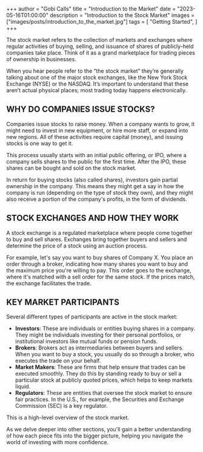 +++
author = "Gobi Calls"
title = "Introduction to the Market"
date = "2023-05-16T01:00:00"
description = "Introduction to the Stock Market"
images = ["images/posts/introduction_to_the_market.jpg"]
tags = [
    "Getting Started",
]
+++

The stock market refers to the collection of markets and exchanges where regular activities of buying, selling, and issuance of shares of publicly-held companies take place. Think of it as a grand marketplace for trading pieces of ownership in businesses.

When you hear people refer to the “the stock market” they’re generally talking about one of the major stock exchanges, like the New York Stock Exchange (NYSE) or the NASDAQ. It’s important to understand that these aren’t actual physical places; most trading today happens electronically. 

## WHY DO COMPANIES ISSUE STOCKS?
Companies issue stocks to raise money. When a company wants to grow, it might need to invest in new equipment, or hire more staff, or expand into new regions. All of these activities require capital (money), and issuing stocks is one way to get it.

This process usually starts with an initial public offering, or IPO, where a company sells shares to the public for the first time. After the IPO, these shares can be bought and sold on the stock market. 

In return for buying stocks (also called shares), investors gain partial ownership in the company. This means they might get a say in how the company is run (depending on the type of stock they own), and they might also receive a portion of the company's profits, in the form of dividends. 

## STOCK EXCHANGES AND HOW THEY WORK
A stock exchange is a regulated marketplace where people come together to buy and sell shares. Exchanges bring together buyers and sellers and determine the price of a stock using an auction process. 

For example, let's say you want to buy shares of Company X. You place an order through a broker, indicating how many shares you want to buy and the maximum price you're willing to pay. This order goes to the exchange, where it's matched with a sell order for the same stock. If the prices match, the exchange facilitates the trade.

## KEY MARKET PARTICIPANTS
Several different types of participants are active in the stock market:
- **Investors**: These are individuals or entities buying shares in a company. They might be individuals investing for their personal portfolios, or institutional investors like mutual funds or pension funds.
- **Brokers**: Brokers act as intermediaries between buyers and sellers. When you want to buy a stock, you usually do so through a broker, who executes the trade on your behalf.
- **Market Makers**: These are firms that help ensure that trades can be executed smoothly. They do this by standing ready to buy or sell a particular stock at publicly quoted prices, which helps to keep markets liquid.
- **Regulators**: These are entities that oversee the stock market to ensure fair practices. In the U.S., for example, the Securities and Exchange Commission (SEC) is a key regulator.

This is a high-level overview of the stock market. 

As we delve deeper into other sections, you'll gain a better understanding of how each piece fits into the bigger picture, helping you navigate the world of investing with more confidence.
